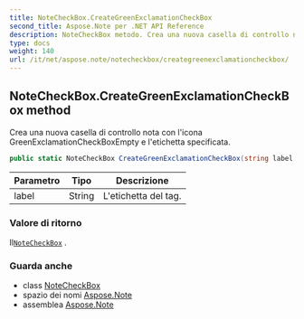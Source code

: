 ```yaml
---
title: NoteCheckBox.CreateGreenExclamationCheckBox
second_title: Aspose.Note per .NET API Reference
description: NoteCheckBox metodo. Crea una nuova casella di controllo nota con licona GreenExclamationCheckBoxEmpty e letichetta specificata.
type: docs
weight: 140
url: /it/net/aspose.note/notecheckbox/creategreenexclamationcheckbox/
---
```

## NoteCheckBox.CreateGreenExclamationCheckBox method

Crea una nuova casella di controllo nota con l'icona GreenExclamationCheckBoxEmpty e l'etichetta specificata.

```csharp
public static NoteCheckBox CreateGreenExclamationCheckBox(string label = "")
```

| Parametro | Tipo | Descrizione |
| --- | --- | --- |
| label | String | L'etichetta del tag. |

### Valore di ritorno

Il[`NoteCheckBox`](../) .

### Guarda anche

* class [NoteCheckBox](../)
* spazio dei nomi [Aspose.Note](../../notecheckbox/)
* assemblea [Aspose.Note](../../../)


